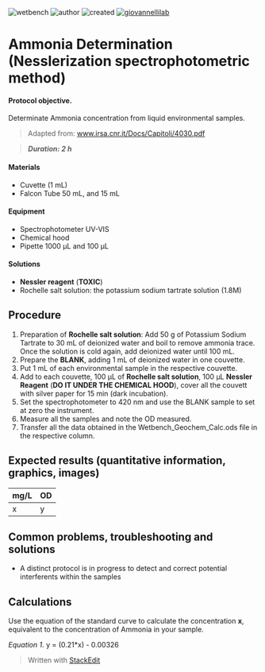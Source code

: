 ![wetbench](https://img.shields.io/badge/TYPE-wet_bench-brigthgreen)
![author](https://img.shields.io/badge/Matteo_Selci,_Monica_Correggia-ad7fa8)
![created](https://img.shields.io/badge/created-20/11/2020-lightgray)
[![giovannellilab](https://img.shields.io/badge/BY-Giovannelli_Lab-blue)](http://dgiovannelli.github.io)
 
# Ammonia Determination (Nesslerization spectrophotometric method) 

#### Protocol objective.
Determinate Ammonia concentration from liquid environmental samples.
>Adapted from:  www.irsa.cnr.it/Docs/Capitoli/4030.pdf

>***Duration: 2 h***

#### Materials
- Cuvette (1 mL)
- Falcon Tube 50 mL, and 15 mL

#### Equipment
- Spectrophotometer UV-VIS
- Chemical hood
- Pipette 1000 µL and 100 µL

#### Solutions
- **Nessler reagent** (**TOXIC**) 
- Rochelle salt solution: the potassium sodium tartrate solution (1.8M)
## Procedure
 1. Preparation of **Rochelle salt solution**:
	Add 50 g of Potassium Sodium Tartrate to 30 mL of deionized water and boil to remove ammonia trace. Once the solution is cold again, add deionized water until 100 mL.
2.  Prepare the **BLANK**, adding 1 mL of deionized water in one couvette.
3. Put 1 mL of each environmental sample in the respective couvette. 
4. Add to each couvette, 100 µL of **Rochelle salt solution**, 100 µL **Nessler Reagent** (**DO IT UNDER THE CHEMICAL HOOD**), cover all the couvett with silver paper for 15 min (dark incubation). 
5. Set the spectrophotometer to 420 nm and use the BLANK sample to set  at zero the instrument.
6. Measure all the samples and note the OD measured.
7. Transfer all the data obtained in the Wetbench_Geochem_Calc.ods file in the respective column.

## Expected results (quantitative information, graphics, images)

mg/L | OD
-- | --
x | y

 
## Common problems, troubleshooting and solutions
- A distinct protocol is in progress to detect and correct potential interferents within the samples

## Calculations
Use the equation of the standard curve to calculate the concentration **x**, equivalent to the concentration of Ammonia in your sample.

*Equation 1.*
y = (0.21*x) - 0.00326

> Written with [StackEdit](https://stackedit.io/)
